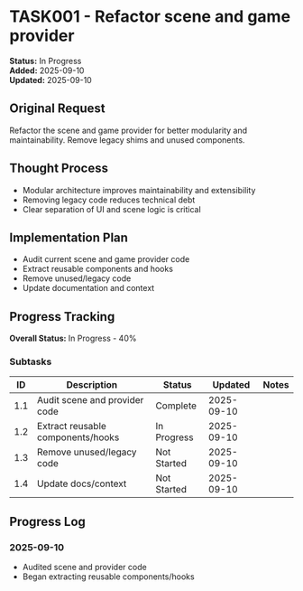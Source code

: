 # TASK001 - Refactor scene and game provider

**Status:** In Progress  
**Added:** 2025-09-10  
**Updated:** 2025-09-10

## Original Request

Refactor the scene and game provider for better modularity and maintainability. Remove legacy shims and unused components.

## Thought Process

- Modular architecture improves maintainability and extensibility
- Removing legacy code reduces technical debt
- Clear separation of UI and scene logic is critical

## Implementation Plan

- Audit current scene and game provider code
- Extract reusable components and hooks
- Remove unused/legacy code
- Update documentation and context

## Progress Tracking

**Overall Status:** In Progress - 40%

### Subtasks

| ID  | Description                       | Status      | Updated    | Notes |
| --- | --------------------------------- | ----------- | ---------- | ----- |
| 1.1 | Audit scene and provider code     | Complete    | 2025-09-10 |       |
| 1.2 | Extract reusable components/hooks | In Progress | 2025-09-10 |       |
| 1.3 | Remove unused/legacy code         | Not Started | 2025-09-10 |       |
| 1.4 | Update docs/context               | Not Started | 2025-09-10 |       |

## Progress Log

### 2025-09-10

- Audited scene and provider code
- Began extracting reusable components/hooks
